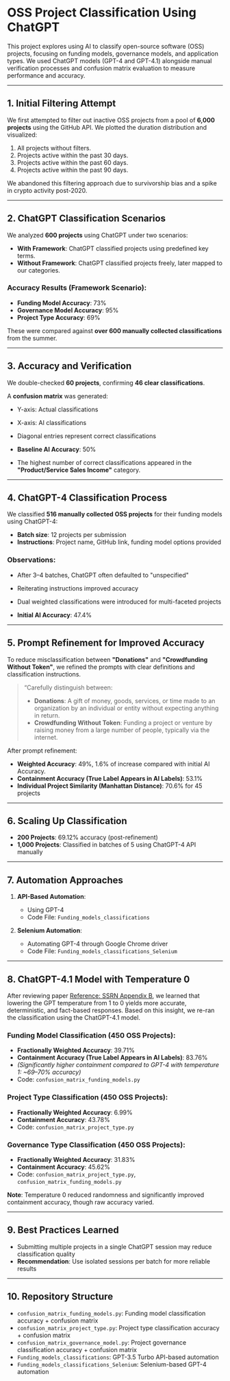# OSS Project Classification Using ChatGPT

This project explores using AI to classify open-source software (OSS) projects, focusing on funding models, governance models, and application types. We used ChatGPT models (GPT-4 and GPT-4.1) alongside manual verification processes and confusion matrix evaluation to measure performance and accuracy.

---

## 1. Initial Filtering Attempt

We first attempted to filter out inactive OSS projects from a pool of **6,000 projects** using the GitHub API. We plotted the duration distribution and visualized:

1. All projects without filters.
2. Projects active within the past 30 days.
3. Projects active within the past 60 days.
4. Projects active within the past 90 days.

We abandoned this filtering approach due to survivorship bias and a spike in crypto activity post-2020.

---

## 2. ChatGPT Classification Scenarios

We analyzed **600 projects** using ChatGPT under two scenarios:

- **With Framework**: ChatGPT classified projects using predefined key terms.
- **Without Framework**: ChatGPT classified projects freely, later mapped to our categories.

### Accuracy Results (Framework Scenario):

- **Funding Model Accuracy**: 73%
- **Governance Model Accuracy**: 95%
- **Project Type Accuracy**: 69%

These were compared against **over 600 manually collected classifications** from the summer.

---

## 3. Accuracy and Verification

We double-checked **60 projects**, confirming **46 clear classifications**.

A **confusion matrix** was generated:
- Y-axis: Actual classifications
- X-axis: AI classifications
- Diagonal entries represent correct classifications

- **Baseline AI Accuracy**: 50%
- The highest number of correct classifications appeared in the **"Product/Service Sales Income"** category.

---

## 4. ChatGPT-4 Classification Process

We classified **516 manually collected OSS projects** for their funding models using ChatGPT-4:

- **Batch size**: 12 projects per submission
- **Instructions**: Project name, GitHub link, funding model options provided

### Observations:
- After 3–4 batches, ChatGPT often defaulted to "unspecified"
- Reiterating instructions improved accuracy
- Dual weighted classifications were introduced for multi-faceted projects

- **Initial AI Accuracy**: 47.4%

---

## 5. Prompt Refinement for Improved Accuracy

To reduce misclassification between **"Donations"** and **"Crowdfunding Without Token"**, we refined the prompts with clear definitions and classification instructions.

> “Carefully distinguish between:  
> - **Donations**: A gift of money, goods, services, or time made to an organization by an individual or entity without expecting anything in return.
> - **Crowdfunding Without Token**: Funding a project or venture by raising money from a large number of people, typically via the internet.

After prompt refinement:
- **Weighted Accuracy**: 49%, 1.6% of increase compared with initial AI Accuracy. 
- **Containment Accuracy (True Label Appears in AI Labels)**: 53.1%
- **Individual Project Similarity (Manhattan Distance)**: 70.6% for 45 projects

---

## 6. Scaling Up Classification

- **200 Projects**: 69.12% accuracy (post-refinement)
- **1,000 Projects**: Classified in batches of 5 using ChatGPT-4 API manually

---

## 7. Automation Approaches

1. **API-Based Automation**:
   - Using GPT-4
   - Code File: `Funding_models_classifications`

2. **Selenium Automation**:
   - Automating GPT-4 through Google Chrome driver
   - Code File: `Funding_models_classifications_Selenium`

---

## 8. ChatGPT-4.1 Model with Temperature 0

After reviewing paper [Reference: SSRN Appendix B](https://papers.ssrn.com/sol3/papers.cfm?abstract_id=5054880), we learned that lowering the GPT temperature from 1 to 0 yields more accurate, deterministic, and fact-based responses. Based on this insight, we re-ran the classification using the ChatGPT-4.1 model.

### Funding Model Classification (450 OSS Projects):
- **Fractionally Weighted Accuracy**: 39.71%
- **Containment Accuracy (True Label Appears in AI Labels)**: 83.76%
- *(Significantly higher containment compared to GPT-4 with temperature 1: ~69–70% accuracy)*  
- Code: `confusion_matrix_funding_models.py`

### Project Type Classification (450 OSS Projects):
- **Fractionally Weighted Accuracy**: 6.99%
- **Containment Accuracy**: 43.78%  
- Code: `confusion_matrix_project_type.py`

### Governance Type Classification (450 OSS Projects):
- **Fractionally Weighted Accuracy**: 31.83%
- **Containment Accuracy**: 45.62%  
- Code: `confusion_matrix_project_type.py`, `confusion_matrix_funding_models.py`

**Note**: Temperature 0 reduced randomness and significantly improved containment accuracy, though raw accuracy varied.

---

## 9. Best Practices Learned

- Submitting multiple projects in a single ChatGPT session may reduce classification quality
-  **Recommendation**: Use isolated sessions per batch for more reliable results

---

## 10. Repository Structure

- `confusion_matrix_funding_models.py`: Funding model classification accuracy + confusion matrix
- `confusion_matrix_project_type.py`: Project type classification accuracy + confusion matrix
- `confusion_matrix_governance_model.py`: Project governance classification accuracy + confusion matrix
- `Funding_models_classifications`: GPT-3.5 Turbo API-based automation
- `Funding_models_classifications_Selenium`: Selenium-based GPT-4 automation



